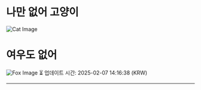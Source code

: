 
# 나만 없어 고양이

![Cat Image](https://cdn2.thecatapi.com/images/8rk.jpg)

# 여우도 없어
![Fox Image](https://randomfox.ca/images/83.jpg)
⏳ 업데이트 시간: 2025-02-07 14:16:38 (KRW)

---
